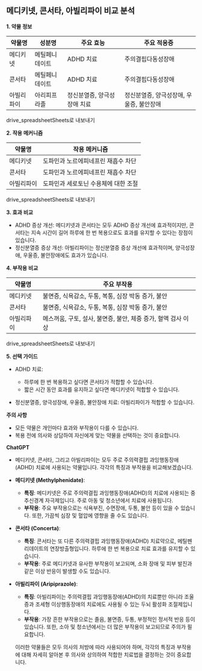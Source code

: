 ## 메디키넷, 콘서타, 아빌리파이 비교 분석

**1. 약물 정보**

|약물명|성분명|주요 효능|주요 적응증|
|---|---|---|---|
|메디키넷|메틸페니데이트|ADHD 치료|주의결핍다동성장애|
|콘서타|메틸페니데이트|ADHD 치료|주의결핍다동성장애|
|아빌리파이|아리피프라졸|정신분열증, 양극성장애 치료|정신분열증, 양극성장애, 우울증, 불안장애|

drive_spreadsheetSheets로 내보내기

**2. 작용 메커니즘**

|약물명|작용 메커니즘|
|---|---|
|메디키넷|도파민과 노르에피네프린 재흡수 차단|
|콘서타|도파민과 노르에피네프린 재흡수 차단|
|아빌리파이|도파민과 세로토닌 수용체에 대한 조절|

drive_spreadsheetSheets로 내보내기

**3. 효과 비교**

- ADHD 증상 개선: 메디키넷과 콘서타는 모두 ADHD 증상 개선에 효과적이지만, 콘서타는 지속 시간이 길어 하루에 한 번 복용으로도 효과를 유지할 수 있다는 장점이 있습니다.
- 정신분열증 증상 개선: 아빌리파이는 정신분열증 증상 개선에 효과적이며, 양극성장애, 우울증, 불안장애에도 효과가 있습니다.

**4. 부작용 비교**

|약물명|주요 부작용|
|---|---|
|메디키넷|불면증, 식욕감소, 두통, 복통, 심장 박동 증가, 불안|
|콘서타|불면증, 식욕감소, 두통, 복통, 심장 박동 증가, 불안|
|아빌리파이|메스꺼움, 구토, 설사, 불면증, 불안, 체중 증가, 혈액 검사 이상|

drive_spreadsheetSheets로 내보내기

**5. 선택 가이드**

- ADHD 치료:
    
    - 하루에 한 번 복용하고 싶다면 콘서타가 적합할 수 있습니다.
    - 짧은 시간 동안 효과를 유지하고 싶다면 메디키넷이 적합할 수 있습니다.
    
- 정신분열증, 양극성장애, 우울증, 불안장애 치료: 아빌리파이가 적합할 수 있습니다.

**주의 사항**

- 모든 약물은 개인마다 효과와 부작용이 다를 수 있습니다.
- 복용 전에 의사와 상담하여 자신에게 맞는 약물을 선택하는 것이 중요합니다.






**ChatGPT**

- 메디키넷, 콘서타, 그리고 아빌리파이는 모두 주로 주의력결핍 과잉행동장애(ADHD) 치료에 사용되는 약물입니다. 각각의 특징과 부작용을 비교해보겠습니다.

- **메디키넷 (Methylphenidate)**:

	- **특징**: 메디키넷은 주로 주의력결핍 과잉행동장애(ADHD)의 치료에 사용되는 중추신경계 자극제입니다. 주로 아동 및 청소년에서 치료에 사용됩니다.
	- **부작용**: 주요 부작용으로는 식욕부진, 수면장애, 두통, 불안 등이 있을 수 있습니다. 또한, 가끔씩 심장 및 혈압에 영향을 줄 수도 있습니다.

- **콘서타 (Concerta)**:

	- **특징**: 콘서타는 또 다른 주의력결핍 과잉행동장애(ADHD) 치료약으로, 메틸펜리데이트의 연장방출형입니다. 하루에 한 번 복용으로 치료 효과를 유지할 수 있습니다.
	- **부작용**: 주로 메디키넷과 유사한 부작용이 보고되며, 소화 장애 및 피부 발진과 같은 이상 반응이 발생할 수도 있습니다.

- **아빌리파이 (Aripiprazole)**:

	- **특징**: 아빌리파이는 주의력결핍 과잉행동장애(ADHD)의 치료뿐만 아니라 조울증과 조세형 이상행동장애의 치료에도 사용될 수 있는 두뇌 활성화 조절제입니다.
	- **부작용**: 가장 흔한 부작용으로는 졸음, 불면증, 두통, 부정적인 정서적 반응 등이 있습니다. 또한, 소아 및 청소년에서는 더 많은 부작용이 보고되므로 주의가 필요합니다.
    
      
    이러한 약물들은 모두 의사의 처방에 따라 사용되어야 하며, 각각의 특징과 부작용에 대해 자세히 알아본 후 의사와 상의하여 적합한 치료법을 결정하는 것이 중요합니다.